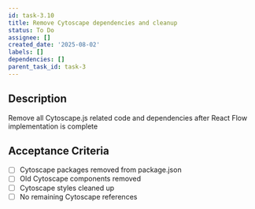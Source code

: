 ```yaml
---
id: task-3.10
title: Remove Cytoscape dependencies and cleanup
status: To Do
assignee: []
created_date: '2025-08-02'
labels: []
dependencies: []
parent_task_id: task-3
---
```


## Description

Remove all Cytoscape.js related code and dependencies after React Flow implementation is complete

## Acceptance Criteria

- [ ] Cytoscape packages removed from package.json
- [ ] Old Cytoscape components removed
- [ ] Cytoscape styles cleaned up
- [ ] No remaining Cytoscape references
